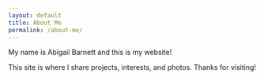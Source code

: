 ```yaml
---
layout: default
title: About Me
permalink: /about-me/
---
```


My name is Abigail Barnett and this is my website!

This site is where I share projects, interests, and photos. Thanks for visiting!
